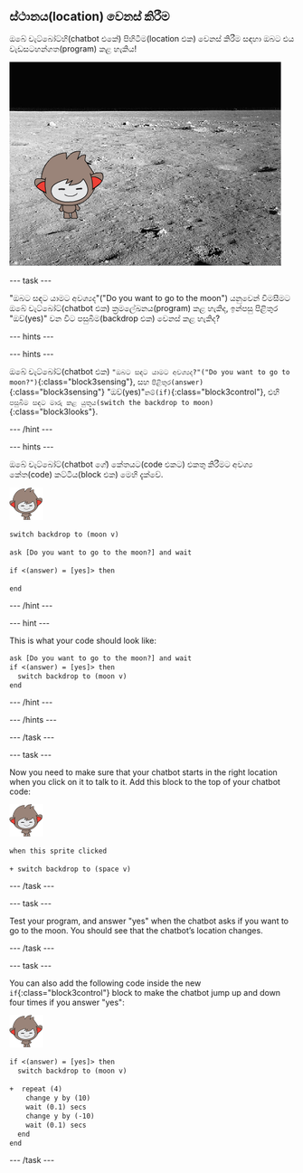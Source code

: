 ## ස්ථානය(location) වෙනස් කිරීම

ඔබේ චැට්බෝට්හි(chatbot එකේ) පිහිටීම(location එක) වෙනස් කිරීම සඳහා ඔබට එය වැඩසටහන්ගත(program) කළ හැකිය!

![Testing a changing backdrop](images/chatbot-backdrop-moon.png)

\--- task \---

"ඔබට සඳට යාමට අවශ්‍යද"("Do you want to go to the moon") යනුවෙන් විමසීමට ඔබේ චැට්බෝට්(chatbot එක) ක්‍රමලේඛනය(program) කළ හැකිද, ඉන්පසු පිළිතුර "ඔව්(yes)" වන විට පසුබිම(backdrop එක) වෙනස් කළ හැකිද?

\--- hints \---

\--- hints \---

ඔබේ චැට්බෝට්(chatbot එක) `"ඔබට සඳට යාමට අවශ්‍යද?"("Do you want to go to moon?")`{:class="block3sensing"}, සහ `පිළිතුර(answer)`{:class="block3sensing"} "ඔව්(yes)"`නම්(if)`{:class="block3control"}, එහි `පසුබිම සඳට මාරු කළ යුතුය(switch the backdrop to moon)`{:class="block3looks"}.

\--- /hint \---

\--- hints \---

ඔබේ චැට්බෝට්(chatbot ගේ) කේතයට(code එකට) එකතු කිරීමට අවශ්‍ය කේත(code) කට්ටිය(block එක) මෙහි දැක්වේ.

![nano sprite](images/nano-sprite.png)

```blocks3
switch backdrop to (moon v)

ask [Do you want to go to the moon?] and wait

if <(answer) = [yes]> then 

end
```

\--- /hint \---

\--- hint \---

This is what your code should look like:

```blocks3
ask [Do you want to go to the moon?] and wait
if <(answer) = [yes]> then 
  switch backdrop to (moon v)
end
```

\--- /hint \---

\--- /hints \---

\--- /task \---

\--- task \---

Now you need to make sure that your chatbot starts in the right location when you click on it to talk to it. Add this block to the top of your chatbot code:

![nano sprite](images/nano-sprite.png)

```blocks3
when this sprite clicked

+ switch backdrop to (space v)
```

\--- /task \---

\--- task \---

Test your program, and answer "yes" when the chatbot asks if you want to go to the moon. You should see that the chatbot’s location changes.

\--- /task \---

\--- task \---

You can also add the following code inside the new `if`{:class="block3control"} block to make the chatbot jump up and down four times if you answer "yes":

![nano sprite](images/nano-sprite.png)

```blocks3
if <(answer) = [yes]> then 
  switch backdrop to (moon v)

+  repeat (4) 
    change y by (10)
    wait (0.1) secs
    change y by (-10)
    wait (0.1) secs
  end
end
```

\--- /task \---
